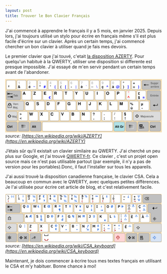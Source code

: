 ```yaml
---
layout: post
title: Trouver le Bon Clavier Français
---
```


J'ai commencé à apprendre le français il y a 5 mois, en janvier 2025. Depuis lors, j'ai toujours utilisé un stylo pour écrire en français même s'il est plus facile d'écrire sur un clavier. Après un certain temps, j'ai commencé chercher un bon clavier à utiliser quand je fais mes devoirs. 

Le premier clavier que j'ai touvé, c'etait [la disposition AZERTY](https://en.wikipedia.org/wiki/AZERTY). Pour quelqu'un habituè à la QWERTY, utiliser une disposition si differente est presque impossible. J'ai essayé de m'en servir pendant un certain temps avant de l'abandoner. 

![La disposition AZERTY](../images/azerty_layout.svg "La disposition AZERTY")
*source: [https://en.wikipedia.org/wiki/AZERTY](https://en.wikipedia.org/wiki/AZERTY)*

J’étais sûr qu’il existait un clavier similaire au QWERTY. J'ai cherché un peu plus sur Google, et j'ai trouvè [QWERTY-fr](https://qwerty-fr.org/). Ce clavier , c'est un projet open source mais ce n'est pas utilisable partout (par exemple, il n'y a pas de version pour les portables).Donc, il faut l'installer sur tous les appareils. 

J'ai aussi trouvè la disposition canadienne française, le clavier CSA. Cela a beaucoup en commun avec le QWERTY, avec quelques petites diffèrences. Je l'ai utilisée pour écrire cet article de blog, et c'est relativement facile.


![La disposition QWERTY](../images/qwerty_layout.svg "La disposition QWERTY")
*source: [https://en.wikipedia.org/wiki/CSA_keyboard](https://en.wikipedia.org/wiki/CSA_keyboard)*

Maintenant, je dois commencer à ècrire tous mes textes français en utilisant le CSA et m’y habituer. Bonne chance à moi!
